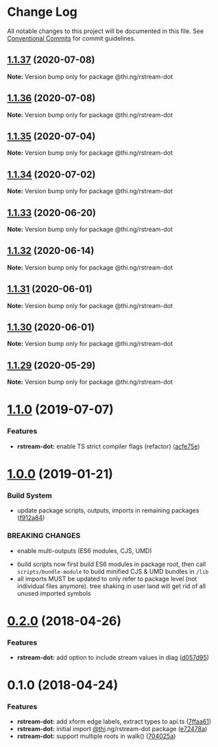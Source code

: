 # Change Log

All notable changes to this project will be documented in this file.
See [Conventional Commits](https://conventionalcommits.org) for commit guidelines.

## [1.1.37](https://github.com/thi-ng/umbrella/compare/@thi.ng/rstream-dot@1.1.36...@thi.ng/rstream-dot@1.1.37) (2020-07-08)

**Note:** Version bump only for package @thi.ng/rstream-dot





## [1.1.36](https://github.com/thi-ng/umbrella/compare/@thi.ng/rstream-dot@1.1.35...@thi.ng/rstream-dot@1.1.36) (2020-07-08)

**Note:** Version bump only for package @thi.ng/rstream-dot





## [1.1.35](https://github.com/thi-ng/umbrella/compare/@thi.ng/rstream-dot@1.1.34...@thi.ng/rstream-dot@1.1.35) (2020-07-04)

**Note:** Version bump only for package @thi.ng/rstream-dot





## [1.1.34](https://github.com/thi-ng/umbrella/compare/@thi.ng/rstream-dot@1.1.33...@thi.ng/rstream-dot@1.1.34) (2020-07-02)

**Note:** Version bump only for package @thi.ng/rstream-dot





## [1.1.33](https://github.com/thi-ng/umbrella/compare/@thi.ng/rstream-dot@1.1.32...@thi.ng/rstream-dot@1.1.33) (2020-06-20)

**Note:** Version bump only for package @thi.ng/rstream-dot





## [1.1.32](https://github.com/thi-ng/umbrella/compare/@thi.ng/rstream-dot@1.1.31...@thi.ng/rstream-dot@1.1.32) (2020-06-14)

**Note:** Version bump only for package @thi.ng/rstream-dot





## [1.1.31](https://github.com/thi-ng/umbrella/compare/@thi.ng/rstream-dot@1.1.30...@thi.ng/rstream-dot@1.1.31) (2020-06-01)

**Note:** Version bump only for package @thi.ng/rstream-dot





## [1.1.30](https://github.com/thi-ng/umbrella/compare/@thi.ng/rstream-dot@1.1.29...@thi.ng/rstream-dot@1.1.30) (2020-06-01)

**Note:** Version bump only for package @thi.ng/rstream-dot





## [1.1.29](https://github.com/thi-ng/umbrella/compare/@thi.ng/rstream-dot@1.1.28...@thi.ng/rstream-dot@1.1.29) (2020-05-29)

**Note:** Version bump only for package @thi.ng/rstream-dot





# [1.1.0](https://github.com/thi-ng/umbrella/compare/@thi.ng/rstream-dot@1.0.26...@thi.ng/rstream-dot@1.1.0) (2019-07-07)

### Features

* **rstream-dot:** enable TS strict compiler flags (refactor) ([acfe75e](https://github.com/thi-ng/umbrella/commit/acfe75e))

# [1.0.0](https://github.com/thi-ng/umbrella/compare/@thi.ng/rstream-dot@0.2.64...@thi.ng/rstream-dot@1.0.0) (2019-01-21)

### Build System

* update package scripts, outputs, imports in remaining packages ([f912a84](https://github.com/thi-ng/umbrella/commit/f912a84))

### BREAKING CHANGES

* enable multi-outputs (ES6 modules, CJS, UMD)

- build scripts now first build ES6 modules in package root, then call
  `scripts/bundle-module` to build minified CJS & UMD bundles in `/lib`
- all imports MUST be updated to only refer to package level
  (not individual files anymore). tree shaking in user land will get rid of
  all unused imported symbols

<a name="0.2.0"></a>
# [0.2.0](https://github.com/thi-ng/umbrella/compare/@thi.ng/rstream-dot@0.1.2...@thi.ng/rstream-dot@0.2.0) (2018-04-26)

### Features

* **rstream-dot:** add option to include stream values in diag ([d057d95](https://github.com/thi-ng/umbrella/commit/d057d95))

<a name="0.1.0"></a>
# 0.1.0 (2018-04-24)

### Features

* **rstream-dot:** add xform edge labels, extract types to api.ts ([7ffaa61](https://github.com/thi-ng/umbrella/commit/7ffaa61))
* **rstream-dot:** initial import [@thi](https://github.com/thi).ng/rstream-dot package ([e72478a](https://github.com/thi-ng/umbrella/commit/e72478a))
* **rstream-dot:** support multiple roots in walk() ([704025a](https://github.com/thi-ng/umbrella/commit/704025a))
